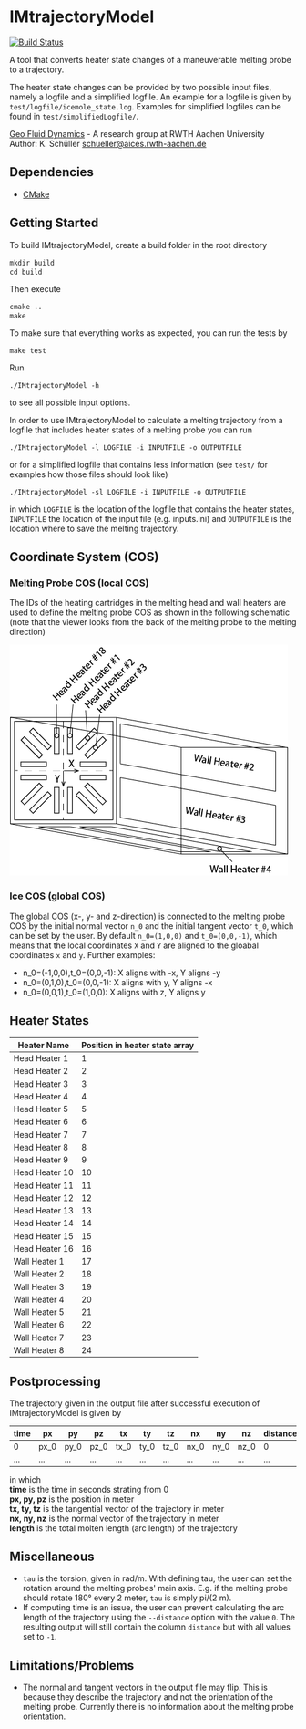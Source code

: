 # IMtrajectoryModel
[![Build Status](https://travis-ci.org/geo-fluid-dynamics/im-trajectory-model.svg?branch=master)](https://travis-ci.org/geo-fluid-dynamics/im-trajectory-model)

A tool that converts heater state changes of a maneuverable melting probe to a trajectory.

The heater state changes can be provided by two possible input files, namely a logfile and a simplified logfile. An example for a logfile is given by `test/logfile/icemole_state.log`. Examples for simplified logfiles can be found in `test/simplifiedLogfile/`.

[Geo Fluid Dynamics](https://blog.rwth-aachen.de/gfd/) - A research group at RWTH Aachen University<br>
Author: K. Schüller schueller@aices.rwth-aachen.de

## Dependencies
* [CMake](https://cmake.org)

## Getting Started
To build IMtrajectoryModel, create a build folder in the root directory
```
mkdir build
cd build
```
Then execute
```
cmake ..
make
```
To make sure that everything works as expected, you can run the tests by
```
make test
```
Run
```
./IMtrajectoryModel -h
```
to see all possible input options.

In order to use IMtrajectoryModel to calculate a melting trajectory from a logfile that includes heater states of a melting probe you can run
```
./IMtrajectoryModel -l LOGFILE -i INPUTFILE -o OUTPUTFILE
```
or for a simplified logfile that contains less information (see `test/` for examples how those files should look like)
```
./IMtrajectoryModel -sl LOGFILE -i INPUTFILE -o OUTPUTFILE
```
in which `LOGFILE` is the location of the logfile that contains the heater states, `INPUTFILE` the location of the input file (e.g. inputs.ini) and `OUTPUTFILE` is the location where to save the melting trajectory.

## Coordinate System (COS)
### Melting Probe COS (local COS)
The IDs of the heating cartridges in the melting head and wall heaters are used to define the melting probe COS as shown in the following schematic (note that the viewer looks from the back of the melting probe to the melting direction)

![IMschematic](doc/github/IMschematic.png)

### Ice COS (global COS)
The global COS (x-, y- and z-direction) is connected to the melting probe COS by the initial normal vector `n_0` and the initial tangent vector `t_0`, which can be set by the user. By default `n_0=(1,0,0)` and `t_0=(0,0,-1)`, which means that the local coordinates `X` and `Y` are aligned to the gloabal coordinates `x` and `y`. Further examples:
* n_0=(-1,0,0),t_0=(0,0,-1): X aligns with -x, Y aligns -y
* n_0=(0,1,0),t_0=(0,0,-1): X aligns with y, Y aligns -x
* n_0=(0,0,1),t_0=(1,0,0): X aligns with z, Y aligns y

## Heater States
| Heater Name | Position in heater state array |
| --- | --- |
| Head Heater 1 | 1 |
| Head Heater 2 | 2 |
| Head Heater 3 | 3 |
| Head Heater 4 | 4 |
| Head Heater 5 | 5 |
| Head Heater 6 | 6 |
| Head Heater 7 | 7 |
| Head Heater 8 | 8 |
| Head Heater 9 | 9 |
| Head Heater 10 | 10 |
| Head Heater 11 | 11 |
| Head Heater 12 | 12 |
| Head Heater 13 | 13 |
| Head Heater 14 | 14 |
| Head Heater 15 | 15 |
| Head Heater 16 | 16 |
| Wall Heater 1 | 17 |
| Wall Heater 2 | 18 |
| Wall Heater 3 | 19 |
| Wall Heater 4 | 20 |
| Wall Heater 5 | 21 |
| Wall Heater 6 | 22 |
| Wall Heater 7 | 23 |
| Wall Heater 8 | 24 |

## Postprocessing
The trajectory given in the output file after successful execution of IMtrajectoryModel is given by

| time | px | py | pz | tx | ty | tz | nx | ny | nz | distance
| --- | --- | --- | --- | --- | --- | --- | --- | --- | --- | --- |
| 0 | px_0 | py_0 | pz_0 | tx_0 | ty_0 | tz_0 | nx_0 | ny_0 | nz_0 | 0 |
| ... | ... | ... | ... | ... | ... | ... | ... | ... | ... | ... |

in which<br>
  **time**        is the time in seconds strating from 0<br>
  **px, py, pz**  is the position in meter<br>
  **tx, ty, tz**  is the tangential vector of the trajectory in meter<br>
  **nx, ny, nz**  is the normal vector of the trajectory in meter<br>
  **length**      is the total molten length (arc length) of the trajectory

## Miscellaneous
* `tau` is the torsion, given in rad/m. With defining tau, the user can set the rotation around the melting probes' main axis. E.g. if the melting probe should rotate 180° every 2 meter, `tau` is simply pi/(2 m).
* If computing time is an issue, the user can prevent calculating the arc length of the trajectory using the `--distance` option with the value `0`. The resulting output will still contain the column `distance` but with all values set to `-1`.

## Limitations/Problems
* The normal and tangent vectors in the output file may flip. This is because they describe the trajectory and not the orientation of the melting probe. Currently there is no information about the melting probe orientation.
